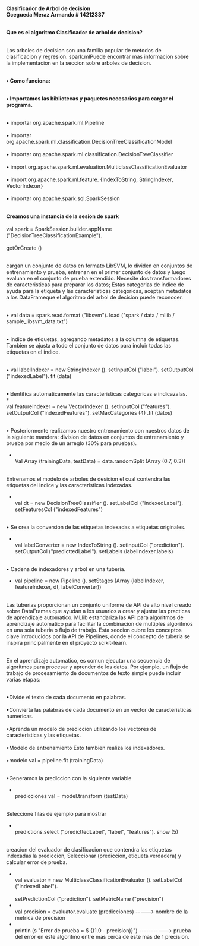 <b><br> Clasificador de Arbol de decision </b></br>    <b> Ocegueda Meraz Armando # 14212337</b> 


<b><br>Que es el algoritmo Clasificador de arbol de decision? </b></br>

<br>Los arboles de decision son una familia popular de metodos de clasificacion y regresion. spark.mlPuede encontrar mas informacion sobre la implementacion en la seccion sobre arboles de decision.</br>

<b><br> &bull; Como funciona:</b></br>

<b><br> &bull; Importamos las bibliotecas y paquetes necesarios para cargar el programa.</b></br>

 <br>&bull; importar org.apache.spark.ml.Pipeline</br>
<br> &bull; importar org.apache.spark.ml.classification.DecisionTreeClassificationModel</br>
 <br>&bull; importar org.apache.spark.ml.classification.DecisionTreeClassifier</br>
<br> &bull; import org.apache.spark.ml.evaluation.MulticlassClassificationEvaluator</br>
<br> &bull; import org.apache.spark.ml.feature. {IndexToString, StringIndexer, VectorIndexer}</br>
<br>&bull;  importar org.apache.spark.sql.SparkSession</br>

<b><br>Creamos una instancia de la sesion de spark</br></b>
 <br>val spark = SparkSession.builder.appName ("DecisionTreeClassificationExample"). </br>
<br>getOrCreate ()</br>

<br>cargan un conjunto de datos en formato LibSVM, lo dividen en conjuntos de entrenamiento y prueba, entrenan en el primer conjunto de datos y luego evaluan en el conjunto de prueba extendido. Necesite dos transformadores de caracteristicas para preparar los datos; Estas categorias de indice de ayuda para la etiqueta y las caracteristicas categoricas, aceptan metadatos a los DataFrameque el algoritmo del arbol de decision puede reconocer.</br>

<br> &bull; val data = spark.read.format ("libsvm"). load ("spark / data / mllib / sample_libsvm_data.txt")</br>

<br> &bull; indice de etiquetas, agregando metadatos a la columna de etiquetas. Tambien se ajusta a todo el conjunto de datos para incluir todas las etiquetas en el indice.</br>

<br> &bull; val labelIndexer = new StringIndexer (). setInputCol ("label"). setOutputCol ("indexedLabel"). fit (data)</br>

<br> &bull;Identifica automaticamente las caracteristicas categoricas e indicazalas.</br>
*<br> val featureIndexer = new VectorIndexer (). setInputCol ("features"). setOutputCol ("indexedFeatures"). setMaxCategories (4) .fit (datos)</br>

<br> &bull; Posteriormente realizamos nuestro entrenamiento con nuestros datos de la siguiente mandera:
 division de datos en conjuntos de entrenamiento y prueba por medio de un arreglo (30% para pruebas).</br>
* <br>Val Array (trainingData, testData) = data.randomSplit (Array (0.7, 0.3))</br>

<br>Entrenamos el modelo de arboles de desicion el cual contendra las etiquetas del indice y las caracteristicas indexadas.</br>
* <br>val dt = new DecisionTreeClassifier (). setLabelCol ("indexedLabel"). setFeaturesCol ("indexedFeatures")</br>
 
<br> &bull; Se crea la conversion de las etiquetas indexadas a etiquetas originales.</br>
* <br>val labelConverter = new IndexToString (). setInputCol ("prediction"). setOutputCol ("predicttedLabel"). setLabels (labelIndexer.labels)</br>

<br> &bull; Cadena de indexadores y arbol en una tuberia.</br>
* val pipeline = new Pipeline (). setStages (Array (labelIndexer, featureIndexer, dt, labelConverter))

<br> Las tuberias proporcionan un conjunto uniforme de API de alto nivel creado sobre DataFrames que ayudan a los usuarios a crear y ajustar las practicas de aprendizaje automatico.
MLlib estandariza las API para algoritmos de aprendizaje automatico para facilitar la combinacion de multiples algoritmos en una sola tuberia o flujo de trabajo. Esta seccion cubre los conceptos clave introducidos por la API de Pipelines, donde el concepto de tuberia se inspira principalmente en el proyecto scikit-learn.</br>

<br>En el aprendizaje automatico, es comun ejecutar una secuencia de algoritmos para procesar y aprender de los datos. Por ejemplo, un flujo de trabajo de procesamiento de documentos de texto simple puede incluir varias etapas:</br>

<br>&bull;Divide el texto de cada documento en palabras.</br>
 <br>&bull;Convierta las palabras de cada documento en un vector de caracteristicas numericas.</br>
 <br>&bull;Aprenda un modelo de prediccion utilizando los vectores de caracteristicas y las etiquetas.</br>
<br>&bull;Modelo de entrenamiento Esto tambien realiza los indexadores.</br>
<br>&bull;modelo val = pipeline.fit (trainingData)</br>

<br>&bull;Generamos la prediccion con la siguiente variable</br>
* <br>predicciones val = model.transform (testData)</br>

<br>Seleccione filas de ejemplo para mostrar</br>
* <br>predictions.select ("predicttedLabel", "label", "features"). show (5)</br>

<br>creacion del evaluador de clasificacion que contendra las etiquetas indexadas la prediccion, Seleccionar (prediccion, etiqueta verdadera) y calcular error de prueba.</br>
* <br>val evaluator = new MulticlassClassificationEvaluator (). setLabelCol ("indexedLabel").</br>
<br> setPredictionCol ("prediction"). setMetricName ("precision")</br>
* <br>val precision = evaluator.evaluate (predicciones) -----> nombre de la metrica de precision<br>
* <br>println (s "Error de prueba = $ {(1.0 - precision)}") -----------> prueba del error en este algoritmo entre mas cerca de este mas de 1 precision.</br>
